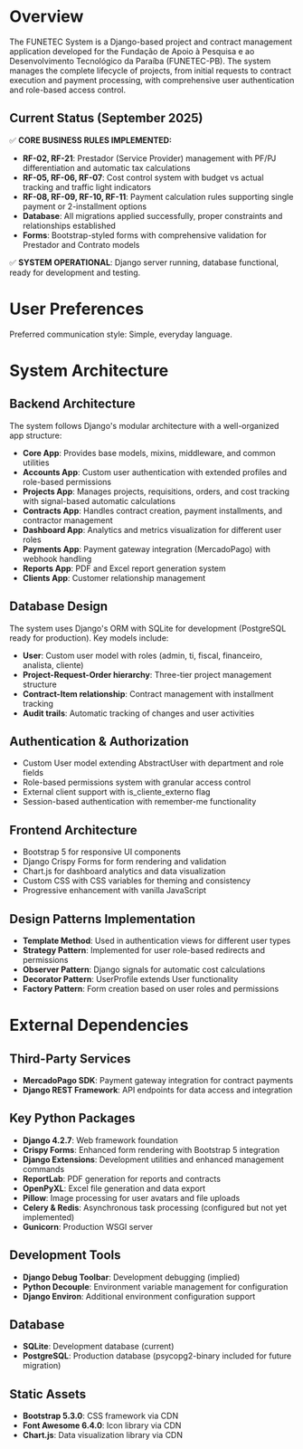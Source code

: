 # Overview

The FUNETEC System is a Django-based project and contract management application developed for the Fundação de Apoio à Pesquisa e ao Desenvolvimento Tecnológico da Paraíba (FUNETEC-PB). The system manages the complete lifecycle of projects, from initial requests to contract execution and payment processing, with comprehensive user authentication and role-based access control.

## Current Status (September 2025)

✅ **CORE BUSINESS RULES IMPLEMENTED:**
- **RF-02, RF-21**: Prestador (Service Provider) management with PF/PJ differentiation and automatic tax calculations
- **RF-05, RF-06, RF-07**: Cost control system with budget vs actual tracking and traffic light indicators  
- **RF-08, RF-09, RF-10, RF-11**: Payment calculation rules supporting single payment or 2-installment options
- **Database**: All migrations applied successfully, proper constraints and relationships established
- **Forms**: Bootstrap-styled forms with comprehensive validation for Prestador and Contrato models

✅ **SYSTEM OPERATIONAL**: Django server running, database functional, ready for development and testing.

# User Preferences

Preferred communication style: Simple, everyday language.

# System Architecture

## Backend Architecture

The system follows Django's modular architecture with a well-organized app structure:

- **Core App**: Provides base models, mixins, middleware, and common utilities
- **Accounts App**: Custom user authentication with extended profiles and role-based permissions
- **Projects App**: Manages projects, requisitions, orders, and cost tracking with signal-based automatic calculations
- **Contracts App**: Handles contract creation, payment installments, and contractor management
- **Dashboard App**: Analytics and metrics visualization for different user roles
- **Payments App**: Payment gateway integration (MercadoPago) with webhook handling
- **Reports App**: PDF and Excel report generation system
- **Clients App**: Customer relationship management

## Database Design

The system uses Django's ORM with SQLite for development (PostgreSQL ready for production). Key models include:

- **User**: Custom user model with roles (admin, ti, fiscal, financeiro, analista, cliente)
- **Project-Request-Order hierarchy**: Three-tier project management structure
- **Contract-Item relationship**: Contract management with installment tracking
- **Audit trails**: Automatic tracking of changes and user activities

## Authentication & Authorization

- Custom User model extending AbstractUser with department and role fields
- Role-based permissions system with granular access control
- External client support with is_cliente_externo flag
- Session-based authentication with remember-me functionality

## Frontend Architecture

- Bootstrap 5 for responsive UI components
- Django Crispy Forms for form rendering and validation
- Chart.js for dashboard analytics and data visualization
- Custom CSS with CSS variables for theming and consistency
- Progressive enhancement with vanilla JavaScript

## Design Patterns Implementation

- **Template Method**: Used in authentication views for different user types
- **Strategy Pattern**: Implemented for user role-based redirects and permissions
- **Observer Pattern**: Django signals for automatic cost calculations
- **Decorator Pattern**: UserProfile extends User functionality
- **Factory Pattern**: Form creation based on user roles and permissions

# External Dependencies

## Third-Party Services
- **MercadoPago SDK**: Payment gateway integration for contract payments
- **Django REST Framework**: API endpoints for data access and integration

## Key Python Packages
- **Django 4.2.7**: Web framework foundation
- **Crispy Forms**: Enhanced form rendering with Bootstrap 5 integration
- **Django Extensions**: Development utilities and enhanced management commands
- **ReportLab**: PDF generation for reports and contracts
- **OpenPyXL**: Excel file generation and data export
- **Pillow**: Image processing for user avatars and file uploads
- **Celery & Redis**: Asynchronous task processing (configured but not yet implemented)
- **Gunicorn**: Production WSGI server

## Development Tools
- **Django Debug Toolbar**: Development debugging (implied)
- **Python Decouple**: Environment variable management for configuration
- **Django Environ**: Additional environment configuration support

## Database
- **SQLite**: Development database (current)
- **PostgreSQL**: Production database (psycopg2-binary included for future migration)

## Static Assets
- **Bootstrap 5.3.0**: CSS framework via CDN
- **Font Awesome 6.4.0**: Icon library via CDN
- **Chart.js**: Data visualization library via CDN